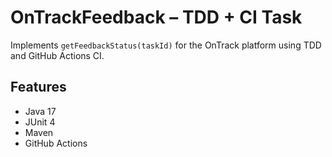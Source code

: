# OnTrackFeedback – TDD + CI Task

Implements `getFeedbackStatus(taskId)` for the OnTrack platform using TDD and GitHub Actions CI.

## Features
- Java 17
- JUnit 4
- Maven
- GitHub Actions
